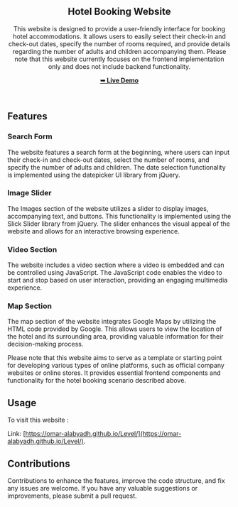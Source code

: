 <div align="center">
    
  <h2 align="center">Hotel Booking Website</h2>

  This website is designed to provide a user-friendly interface for booking hotel accommodations. It allows users to easily select their check-in and check-out dates, specify the number of rooms required, and provide details regarding the number of adults and children accompanying them. Please note that this website currently focuses on the frontend implementation only and does not include backend functionality.

  <a href="https://omar-alabyadh.github.io/Level/"><strong>➥ Live Demo</strong></a>

</div>

<br />

## Features

### Search Form

The website features a search form at the beginning, where users can input their check-in and check-out dates, select the number of rooms, and specify the number of adults and children. The date selection functionality is implemented using the datepicker UI library from jQuery.

### Image Slider

The Images section of the website utilizes a slider to display images, accompanying text, and buttons. This functionality is implemented using the Slick Slider library from jQuery. The slider enhances the visual appeal of the website and allows for an interactive browsing experience.

### Video Section

The website includes a video section where a video is embedded and can be controlled using JavaScript. The JavaScript code enables the video to start and stop based on user interaction, providing an engaging multimedia experience.

### Map Section

The map section of the website integrates Google Maps by utilizing the HTML code provided by Google. This allows users to view the location of the hotel and its surrounding area, providing valuable information for their decision-making process.

Please note that this website aims to serve as a template or starting point for developing various types of online platforms, such as official company websites or online stores. It provides essential frontend components and functionality for the hotel booking scenario described above.

## Usage

To visit this website :

Link: [https://omar-alabyadh.github.io/Level/](https://omar-alabyadh.github.io/Level/).

## Contributions

Contributions to enhance the features, improve the code structure, and fix any issues are welcome. If you have any valuable suggestions or improvements, please submit a pull request.
